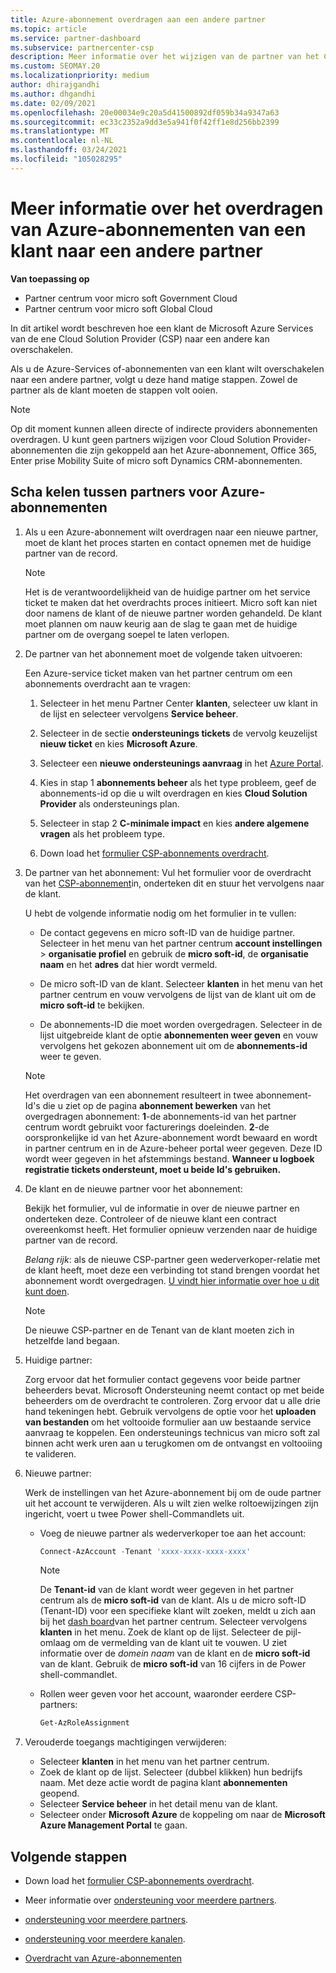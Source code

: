 ```yaml
---
title: Azure-abonnement overdragen aan een andere partner
ms.topic: article
ms.service: partner-dashboard
ms.subservice: partnercenter-csp
description: Meer informatie over het wijzigen van de partner van het Cloud Solution Provider-programma dat is gekoppeld aan de Azure-abonnementen van een klant.
ms.custom: SEOMAY.20
ms.localizationpriority: medium
author: dhirajgandhi
ms.author: dhgandhi
ms.date: 02/09/2021
ms.openlocfilehash: 20e00034e9c20a5d41500892df059b34a9347a63
ms.sourcegitcommit: ec33c2352a9dd3e5a941f0f42ff1e8d256bb2399
ms.translationtype: MT
ms.contentlocale: nl-NL
ms.lasthandoff: 03/24/2021
ms.locfileid: "105028295"
---
```

# <a name="learn-how-to-transfer-a-customers-azure-subscriptions-to-another-partner"></a>Meer informatie over het overdragen van Azure-abonnementen van een klant naar een andere partner

**Van toepassing op**

- Partner centrum voor micro soft Government Cloud
- Partner centrum voor micro soft Global Cloud

In dit artikel wordt beschreven hoe een klant de Microsoft Azure Services van de ene Cloud Solution Provider (CSP) naar een andere kan overschakelen.

Als u de Azure-Services of-abonnementen van een klant wilt overschakelen naar een andere partner, volgt u deze hand matige stappen. Zowel de partner als de klant moeten de stappen volt ooien.

>[!Note]  
>Op dit moment kunnen alleen directe of indirecte providers abonnementen overdragen.
>U kunt geen partners wijzigen voor Cloud Solution Provider-abonnementen die zijn gekoppeld aan het Azure-abonnement, Office 365, Enter prise Mobility Suite of micro soft Dynamics CRM-abonnementen.

## <a name="switch-partners-for-azure-subscriptions"></a>Scha kelen tussen partners voor Azure-abonnementen

1. Als u een Azure-abonnement wilt overdragen naar een nieuwe partner, moet de klant het proces starten en contact opnemen met de huidige partner van de record.

   >[!Note]
   > Het is de verantwoordelijkheid van de huidige partner om het service ticket te maken dat het overdrachts proces initieert. Micro soft kan niet door namens de klant of de nieuwe partner worden gehandeld. De klant moet plannen om nauw keurig aan de slag te gaan met de huidige partner om de overgang soepel te laten verlopen.

2. De partner van het abonnement moet de volgende taken uitvoeren:

   Een Azure-service ticket maken van het partner centrum om een abonnements overdracht aan te vragen:

   1. Selecteer in het menu Partner Center **klanten**, selecteer uw klant in de lijst en selecteer vervolgens **Service beheer**.

   2. Selecteer in de sectie **ondersteunings tickets** de vervolg keuzelijst **nieuw ticket** en kies **Microsoft Azure**.
   
   3. Selecteer een **nieuwe ondersteunings aanvraag** in het [Azure Portal](https://portal.azure.com).
   
   4. Kies in stap 1 **abonnements beheer** als het type probleem, geef de abonnements-id op die u wilt overdragen en kies **Cloud Solution Provider** als ondersteunings plan.
   
   5. Selecteer in stap 2 **C-minimale impact** en kies **andere algemene vragen** als het probleem type.
   
   6. Down load het [formulier CSP-abonnements overdracht](https://query.prod.cms.rt.microsoft.com/cms/api/am/binary/RWwTWC).

3. De partner van het abonnement: Vul het formulier voor de overdracht van het [CSP-abonnement](https://query.prod.cms.rt.microsoft.com/cms/api/am/binary/RWwTWC)in, onderteken dit en stuur het vervolgens naar de klant. 

   U hebt de volgende informatie nodig om het formulier in te vullen:

   - De contact gegevens en micro soft-ID van de huidige partner. Selecteer in het menu van het partner centrum **account instellingen** &gt; **organisatie profiel** en gebruik de **micro soft-id**, de **organisatie naam** en het **adres** dat hier wordt vermeld.

   - De micro soft-ID van de klant. Selecteer **klanten** in het menu van het partner centrum en vouw vervolgens de lijst van de klant uit om de **micro soft-id** te bekijken.

   - De abonnements-ID die moet worden overgedragen. Selecteer in de lijst uitgebreide klant de optie **abonnementen weer geven** en vouw vervolgens het gekozen abonnement uit om de **abonnements-id** weer te geven.

   >[!Note]
   >Het overdragen van een abonnement resulteert in twee abonnement-Id's die u ziet op de pagina **abonnement bewerken** van het overgedragen abonnement: **1**-de abonnements-id van het partner centrum wordt gebruikt voor facturerings doeleinden. **2**-de oorspronkelijke id van het Azure-abonnement wordt bewaard en wordt in partner centrum en in de Azure-beheer portal weer gegeven. Deze ID wordt weer gegeven in het afstemmings bestand.  **Wanneer u logboek registratie tickets ondersteunt, moet u beide Id's gebruiken.**

4. De klant en de nieuwe partner voor het abonnement:

   Bekijk het formulier, vul de informatie in over de nieuwe partner en onderteken deze. Controleer of de nieuwe klant een contract overeenkomst heeft. Het formulier opnieuw verzenden naar de huidige partner van de record.

   *Belang rijk*: als de nieuwe CSP-partner geen wederverkoper-relatie met de klant heeft, moet deze een verbinding tot stand brengen voordat het abonnement wordt overgedragen. [U vindt hier informatie over hoe u dit kunt doen](request-a-relationship-with-a-customer.md).

   >[!Note]
   >De nieuwe CSP-partner en de Tenant van de klant moeten zich in hetzelfde land begaan. 

5. Huidige partner:

   Zorg ervoor dat het formulier contact gegevens voor beide partner beheerders bevat. Microsoft Ondersteuning neemt contact op met beide beheerders om de overdracht te controleren. Zorg ervoor dat u alle drie hand tekeningen hebt. Gebruik vervolgens de optie voor het **uploaden van bestanden** om het voltooide formulier aan uw bestaande service aanvraag te koppelen. Een ondersteunings technicus van micro soft zal binnen acht werk uren aan u terugkomen om de ontvangst en voltooiing te valideren.

6. Nieuwe partner:

   Werk de instellingen van het Azure-abonnement bij om de oude partner uit het account te verwijderen. Als u wilt zien welke roltoewijzingen zijn ingericht, voert u twee Power shell-Commandlets uit.

   - Voeg de nieuwe partner als wederverkoper toe aan het account:

     ```powershell
     Connect-AzAccount -Tenant 'xxxx-xxxx-xxxx-xxxx'
     ```

     >[!NOTE]
     > De **Tenant-id** van de klant wordt weer gegeven in het partner centrum als de **micro soft-id** van de klant. Als u de micro soft-ID (Tenant-ID) voor een specifieke klant wilt zoeken, meldt u zich aan bij het [dash board](https://partner.microsoft.com/dashboard)van het partner centrum. Selecteer vervolgens **klanten** in het menu. Zoek de klant op de lijst. Selecteer de pijl-omlaag om de vermelding van de klant uit te vouwen. U ziet informatie over de *domein naam* van de klant en de **micro soft-id** van de klant. Gebruik de **micro soft-id** van 16 cijfers in de Power shell-commandlet.

   - Rollen weer geven voor het account, waaronder eerdere CSP-partners:

     ```powershell
     Get-AzRoleAssignment
     ```

7. Verouderde toegangs machtigingen verwijderen:

   - Selecteer **klanten** in het menu van het partner centrum.
   - Zoek de klant op de lijst. Selecteer (dubbel klikken) hun bedrijfs naam. Met deze actie wordt de pagina klant **abonnementen** geopend.
   - Selecteer **Service beheer** in het detail menu van de klant.
   - Selecteer onder **Microsoft Azure** de koppeling om naar de **Microsoft Azure Management Portal** te gaan.

## <a name="next-steps"></a>Volgende stappen

- Down load het [formulier CSP-abonnements overdracht](https://query.prod.cms.rt.microsoft.com/cms/api/am/binary/RE4ATIA).

- Meer informatie over [ondersteuning voor meerdere partners](multipartner.md).

- [ondersteuning voor meerdere partners](multipartner.md).
- [ondersteuning voor meerdere kanalen](multichannel.md).
- [Overdracht van Azure-abonnementen](/azure/cost-management-billing/manage/transfer-subscriptions-subscribers-csp)